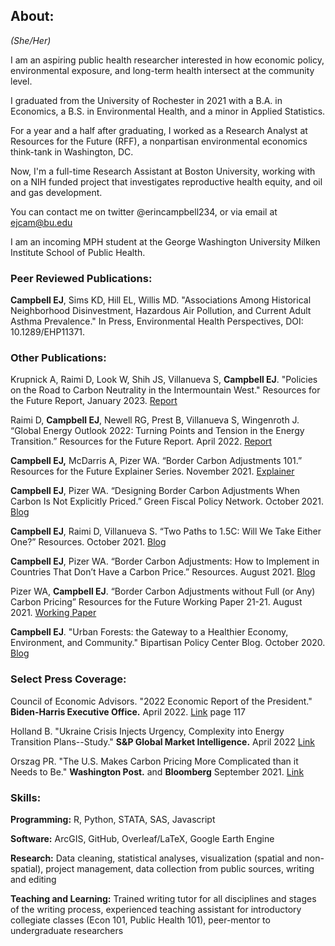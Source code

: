 ## About:

_(She/Her)_

I am an aspiring public health researcher interested in how economic policy, environmental exposure, and long-term health intersect at the community level.

I graduated from the University of Rochester in 2021 with a B.A. in Economics, a B.S. in Environmental Health, and a minor in Applied Statistics. 

For a year and a half after graduating, I worked as a Research Analyst at Resources for the Future (RFF), a nonpartisan environmental economics think-tank in Washington, DC.  

Now, I'm a full-time Research Assistant at Boston University, working with on a NIH funded project that investigates reproductive health equity, and oil and gas development.

You can contact me on twitter @erincampbell234, or via email at ejcam@bu.edu

I am an incoming MPH student at the George Washington University Milken Institute School of Public Health.

### Peer Reviewed Publications:

**Campbell EJ**, Sims KD, Hill EL, Willis MD. "Associations Among Historical Neighborhood Disinvestment, Hazardous Air Pollution, and Current Adult Asthma Prevalence." In Press, Environmental Health Perspectives, DOI: 10.1289/EHP11371.  

### Other Publications:

Krupnick A, Raimi D, Look W, Shih JS, Villanueva S, **Campbell EJ**. "Policies on the Road to Carbon Neutrality in the Intermountain West." Resources for the Future Report, January 2023. [Report](https://www.rff.org/publications/reports/policies-on-the-road-to-carbon-neutrality-in-the-intermountain-west/)

Raimi D, **Campbell EJ**, Newell RG, Prest B, Villanueva S, Wingenroth J. “Global Energy Outlook 2022: Turning Points and Tension in the Energy Transition.” Resources for the Future Report. April 2022. [Report](https://www.rff.org/publications/reports/global-energy-outlook-2022/#:~:text=Data%20%26%20Tools-,Global%20Energy%20Outlook%202022%3A%20Turning%20Points%20and%20Tension%20in%20the,consumption%2C%20emissions%2C%20and%20geopolitics.)

**Campbell EJ,** McDarris A, Pizer WA. “Border Carbon Adjustments 101.” Resources for the Future Explainer Series. November 2021. [Explainer](https://www.rff.org/publications/explainers/border-carbon-adjustments-101/#:~:text=What%20is%20a%20Border%20Carbon,same%2C%20foreign%2Dproduced%20products.)

**Campbell EJ**, Pizer WA. “Designing Border Carbon Adjustments When Carbon Is Not Explicitly Priced.” Green Fiscal Policy Network. October 2021. [Blog](https://www.resources.org/common-resources/designing-border-carbon-adjustments-when-carbon-is-not-explicitly-priced/)

**Campbell EJ**, Raimi D, Villanueva S. “Two Paths to 1.5C: Will We Take Either One?” Resources. October 2021. [Blog](https://www.resources.org/common-resources/two-paths-to-15c-will-we-take-either-one/)

**Campbell EJ**, Pizer WA. “Border Carbon Adjustments: How to Implement in Countries That Don’t Have a Carbon Price.” Resources. August 2021. [Blog](https://www.resources.org/common-resources/carbon-border-adjustments-how-to-implement-in-countries-that-dont-have-a-carbon-price/)

Pizer WA, **Campbell EJ**. “Border Carbon Adjustments without Full (or Any) Carbon Pricing” Resources for the Future Working Paper 21-21. August 2021. [Working Paper](https://www.rff.org/publications/working-papers/border-carbon-adjustments-without-full-or-any-carbon-pricing/)

**Campbell EJ**. "Urban Forests: the Gateway to a Healthier Economy, Environment, and Community." Bipartisan Policy Center Blog. October 2020. [Blog](https://bipartisanpolicy.org/blog/urban-forests-the-gateway-to-a-healthier-economy-environment-and-community/)

### Select Press Coverage:

Council of Economic Advisors. "2022 Economic Report of the President." **Biden-Harris Executive Office.** April 2022. [Link](https://www.whitehouse.gov/wp-content/uploads/2022/04/ERP-2022.pdf) page 117

Holland B. "Ukraine Crisis Injects Urgency, Complexity into Energy Transition Plans--Study." **S&P Global Market Intelligence.** April 2022 [Link](https://www.spglobal.com/marketintelligence/en/news-insights/latest-news-headlines/ukraine-crisis-injects-urgency-complexity-into-energy-transition-plans-8211-study-69734719)

Orszag PR. "The U.S. Makes Carbon Pricing More Complicated than it Needs to Be." **Washington Post.** and **Bloomberg** September 2021. [Link](https://www.washingtonpost.com/business/energy/the-us-makes-carbon-pricing-more-complicated-than-it-needs-to-be/2021/09/08/ae0974ea-10a9-11ec-baca-86b144fc8a2d_story.html)

### Skills: 

**Programming:** R, Python, STATA, SAS, Javascript

**Software:** ArcGIS, GitHub, Overleaf/LaTeX, Google Earth Engine

**Research:** Data cleaning, statistical analyses, visualization (spatial and non-spatial), project management, data collection from public sources, writing and editing

**Teaching and Learning:** Trained writing tutor for all disciplines and stages of the writing process, experienced teaching assistant for introductory collegiate classes (Econ 101, Public Health 101), peer-mentor to undergraduate researchers
